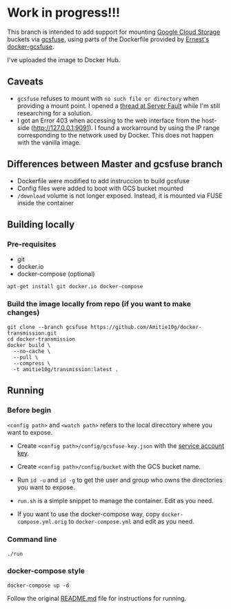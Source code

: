# Work in progress!!!

This branch is intended to add support for mounting [Google Cloud Storage](https://cloud.google.com/storage) buckets via [gcsfuse](https://github.com/GoogleCloudPlatform/gcsfuse), using parts of the Dockerfile provided by [Ernest's docker-gcsfuse](https://github.com/chiaen/docker-gcsfuse).

I've uploaded the image to Docker Hub.

## Caveats

* ``gcsfuse`` refuses to mount with ``no such file or directory`` when providing a mount point. I opened a [thread at Server Fault](https://serverfault.com/questions/968292/no-such-file-or-directory-when-mounting-built-using-the-golangalpine-docker) while I'm still researching for a solution.
* I got an Error 403 when accessing to the web interface from the host-side (http://127.0.0.1:9091). I found a workarround by using the IP range corresponding to the network used by Docker. This does not happen with the vanilla image.

## Differences between Master and gcsfuse branch

* Dockerfile were modified to add instruccion to build gcsfuse
* Config files were added to boot with GCS bucket mounted
* ``/download`` volume is not longer exposed. Instead, it is mounted via FUSE inside the container

## Building locally

### Pre-requisites
* git
* docker.io
* docker-compose (optional)

```
apt-get install git docker.io docker-compose
```

### Build the image locally from repo (if you want to make changes)
```
git clone --branch gcsfuse https://github.com/Amitie10g/docker-transmission.git
cd docker-transmission
docker build \
  --no-cache \
  --pull \
  --compress \
  -t amitie10g/transmission:latest .
```
## Running

### Before begin

``<config path>`` and ``<watch path>`` refers to the local direcctory where you want to expose.

* Create ``<config path>/config/gcsfuse-key.json`` with the [service account key](https://cloud.google.com/iam/docs/creating-managing-service-account-keys).

* Create ``<config path>/config/bucket`` with the GCS bucket name.

* Run ``id -u`` and ``id -g`` to get the user and group who owns the directories you want to expose.

* ``run.sh`` is a simple snippet to manage the container. Edit as you need.

* If you want to use the docker-compose way, copy ``docker-compose.yml.orig`` to ``docker-compose.yml`` and edit as you need.

### Command line
``./run``

### docker-compose style
```docker-compose up -d```

Follow the original [README.md](https://github.com/linuxserver/docker-transmission/blob/master/README.md) file for instructions for running.
